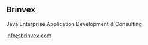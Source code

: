 ## Brinvex
Java Enterprise Application Development & Consulting 

[info@brinvex.com](mailto:info@brinvex.com)
